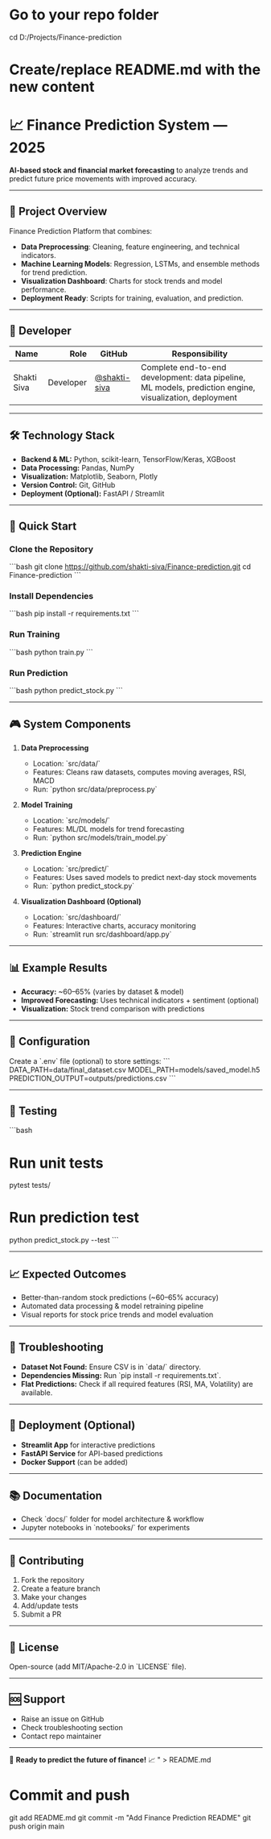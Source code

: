 # Go to your repo folder
cd D:/Projects/Finance-prediction

# Create/replace README.md with the new content
 # 📈 Finance Prediction System — 2025
**AI-based stock and financial market forecasting** to analyze trends and predict future price movements with improved accuracy.

---

## 🎯 Project Overview
Finance Prediction Platform that combines:

- **Data Preprocessing**: Cleaning, feature engineering, and technical indicators.
- **Machine Learning Models**: Regression, LSTMs, and ensemble methods for trend prediction.
- **Visualization Dashboard**: Charts for stock trends and model performance.
- **Deployment Ready**: Scripts for training, evaluation, and prediction.

---

## 👥 Developer

| Name | Role | GitHub | Responsibility |
|---|---:|---|---|
| Shakti Siva | Developer | [@shakti-siva](https://github.com/shakti-siva) | Complete end-to-end development: data pipeline, ML models, prediction engine, visualization, deployment |


---

## 🛠️ Technology Stack

- **Backend & ML:** Python, scikit-learn, TensorFlow/Keras, XGBoost
- **Data Processing:** Pandas, NumPy
- **Visualization:** Matplotlib, Seaborn, Plotly
- **Version Control:** Git, GitHub
- **Deployment (Optional):** FastAPI / Streamlit

---

## 🚀 Quick Start

### Clone the Repository
\`\`\`bash
git clone https://github.com/shakti-siva/Finance-prediction.git
cd Finance-prediction
\`\`\`

### Install Dependencies
\`\`\`bash
pip install -r requirements.txt
\`\`\`

### Run Training
\`\`\`bash
python train.py
\`\`\`

### Run Prediction
\`\`\`bash
python predict_stock.py
\`\`\`

---

## 🎮 System Components

1. **Data Preprocessing**
   - Location: \`src/data/\`
   - Features: Cleans raw datasets, computes moving averages, RSI, MACD
   - Run: \`python src/data/preprocess.py\`

2. **Model Training**
   - Location: \`src/models/\`
   - Features: ML/DL models for trend forecasting
   - Run: \`python src/models/train_model.py\`

3. **Prediction Engine**
   - Location: \`src/predict/\`
   - Features: Uses saved models to predict next-day stock movements
   - Run: \`python predict_stock.py\`

4. **Visualization Dashboard (Optional)**
   - Location: \`src/dashboard/\`
   - Features: Interactive charts, accuracy monitoring
   - Run: \`streamlit run src/dashboard/app.py\`

---

## 📊 Example Results

- **Accuracy:** ~60–65% (varies by dataset & model)
- **Improved Forecasting:** Uses technical indicators + sentiment (optional)
- **Visualization:** Stock trend comparison with predictions

---

## 🔧 Configuration

Create a \`.env\` file (optional) to store settings:
\`\`\`
DATA_PATH=data/final_dataset.csv
MODEL_PATH=models/saved_model.h5
PREDICTION_OUTPUT=outputs/predictions.csv
\`\`\`

---

## 🧪 Testing

\`\`\`bash
# Run unit tests
pytest tests/

# Run prediction test
python predict_stock.py --test
\`\`\`

---

## 📈 Expected Outcomes

- Better-than-random stock predictions (~60–65% accuracy)
- Automated data processing & model retraining pipeline
- Visual reports for stock price trends and model evaluation

---

## 🐛 Troubleshooting

- **Dataset Not Found:** Ensure CSV is in \`data/\` directory.
- **Dependencies Missing:** Run \`pip install -r requirements.txt\`.
- **Flat Predictions:** Check if all required features (RSI, MA, Volatility) are available.

---

## 🚀 Deployment (Optional)

- **Streamlit App** for interactive predictions
- **FastAPI Service** for API-based predictions
- **Docker Support** (can be added)

---

## 📚 Documentation

- Check \`docs/\` folder for model architecture & workflow
- Jupyter notebooks in \`notebooks/\` for experiments

---

## 🤝 Contributing

1. Fork the repository
2. Create a feature branch
3. Make your changes
4. Add/update tests
5. Submit a PR

---

## 📄 License

Open-source (add MIT/Apache-2.0 in \`LICENSE\` file).

---

## 🆘 Support

- Raise an issue on GitHub
- Check troubleshooting section
- Contact repo maintainer

---

🎯 **Ready to predict the future of finance!** 📈
" > README.md

# Commit and push
git add README.md
git commit -m "Add Finance Prediction README"
git push origin main
